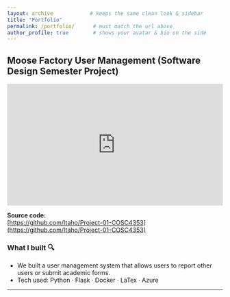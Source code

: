```yaml
---
layout: archive            # keeps the same clean look & sidebar
title: "Portfolio"
permalink: /portfolio/      # must match the url above
author_profile: true        # shows your avatar & bio on the side
---
```


## Moose Factory User Management  (Software Design Semester Project)

<div style="position: relative; padding-bottom: 56.25%; height: 0;">
  <iframe
      src="https://www.youtube.com/embed/watch?v=RSW39DPXX4g"
      style="position: absolute; top: 0; left: 0; width: 100%; height: 100%;"
      frameborder="0"
      allow="accelerometer; autoplay; clipboard-write; encrypted-media; gyroscope; picture-in-picture"
      allowfullscreen>
  </iframe>
</div>

**Source code:**  
[https://github.com/Itaho/Project-01-COSC4353](https://github.com/Itaho/Project-01-COSC4353)

### What I built  🔍
* We built a user management system that allows users to report other users or submit academic forms.
* Tech used: Python · Flask · Docker · LaTex · Azure

---

